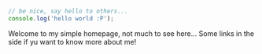 ```js
// be nice, say hello to others...
console.log('hello world :P');
```

Welcome to my simple homepage, not much to see here... 
Some links in the side if yu want to know more about me!
